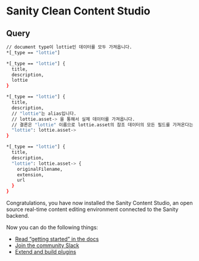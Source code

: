 # Sanity Clean Content Studio

## Query
```bash
// document type이 lottie인 데이터를 모두 가져옵니다.
*[_type == "lottie"]

*[_type == "lottie"] {
  title,
  description,
  lottie
}

*[_type == "lottie"] {
  title,
  description,
  // "lottie"는 alias입니다.
  // lottie.asset-> 을 통해서 실제 데이터를 가져옵니다.
  // 결론은 "lottie" 이름으로 lottie.asset의 참조 데이터의 모든 필드를 가져온다는 뜻입니다.
  "lottie": lottie.asset->
}

*[_type == "lottie"] {
  title,
  description,
  "lottie": lottie.asset-> {
    originalFilename,
    extension,
    url
  }
}
```

Congratulations, you have now installed the Sanity Content Studio, an open source real-time content editing environment connected to the Sanity backend.

Now you can do the following things:

- [Read “getting started” in the docs](https://www.sanity.io/docs/introduction/getting-started?utm_source=readme)
- [Join the community Slack](https://slack.sanity.io/?utm_source=readme)
- [Extend and build plugins](https://www.sanity.io/docs/content-studio/extending?utm_source=readme)
